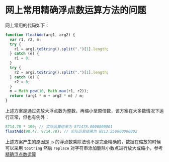 # 网上常用精确浮点数运算方法的问题

网上常用的代码如下：

```js
function floatAdd(arg1, arg2) {
  var r1, r2, m;
  try {
    r1 = arg1.toString().split(".")[1].length;
  } catch (e) {
    r1 = 0;
  }
  try {
    r2 = arg2.toString().split(".")[1].length;
  } catch (e) {
    r2 = 0;
  }
  m = Math.pow(10, Math.max(r1, r2));
  return (arg1 * m + arg2 * m) / m;
}
```

上述方案是通过先放大浮点数为整数，再缩小至原倍数，该方案在大多数情况下运行正常，但也有例外：

```js
8714.78 * 100; // 实际运算结果为 871478.0000000001
floatAdd(98.47, 8714.78); // 实际运算结果为 8813.250000000002
```

上述方案产生的原因是 js 的浮点数乘除法也不是完全精确的，数据在缩放的时候可以采用 `toString` 然后 `replace` 对字符串添加删除小数点进行放大或缩小，参考 [精确浮点数运算](https://github.com/Cheng007/util/blob/master/src/numberPrecision.js)
